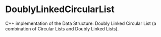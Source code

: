 # DoublyLinkedCircularList
C++ implementation of the Data Structure: Doubly Linked Circular List (a combination of Circular Lists and Doubly Linked Lists).
